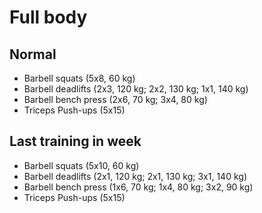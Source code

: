 # Full body
## Normal
* Barbell squats (5x8, 60 kg)
* Barbell deadlifts (2x3, 120 kg; 2x2, 130 kg; 1x1, 140 kg)
* Barbell bench press (2x6, 70 kg; 3x4, 80 kg)
* Triceps Push-ups (5x15)

## Last training in week
* Barbell squats (5x10, 60 kg)
* Barbell deadlifts (2x1, 120 kg; 2x1, 130 kg; 3x1, 140 kg)
* Barbell bench press (1x6, 70 kg; 1x4, 80 kg; 3x2, 90 kg)
* Triceps Push-ups (5x15)
